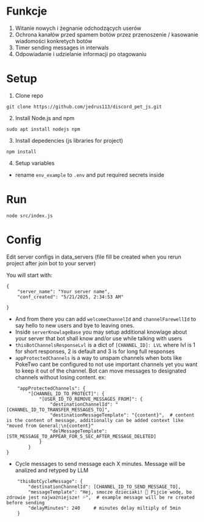 # Funkcje
1. Witanie nowych i żegnanie odchodzących userów
2. Ochrona kanałów przed spamem botów przez przenoszenie / kasowanie wiadomości konkretych botów
3. Timer sending messages in interwals
4. Odpowiadanie i udzielanie informacji po otagowaniu



# Setup
1. Clone repo
```
git clone https://github.com/jedrus113/discord_pet_js.git
```

2. Install Node.js and npm
```
sudo apt install nodejs npm
```

3. Install depedencies (js libraries for project)
```
npm install
```

4. Setup variables
- rename `env_example` to `.env` and put required secrets inside


# Run
```
node src/index.js
```

# Config
Edit server configs in data_servers (file fill be created when you rerun project after join bot to your server)

You will start with:
```
{
    "server_name": "Your server name",
    "conf_created": "5/21/2025, 2:34:53 AM"

}
```

- And from there you can add `welcomeChannelId` and `channelFarewellId` to say hello to new users and bye to leaving ones.
- Inside `serverKnowlageBase` you may setup additional knowlage about your server that bot shall know and/or use while talking with users
- `thisBotChannelsResponseLvl` is a dict of `[CHANNEL_ID]: LVL` where lvl is 1 for short responses, 2 is default and 3 is for long full responses
- `appProtectedChannels` is a way to unspam channels when bots like PokeTwo cant be configured to not use important channels yet you want to keep it out of the channel. Bot can move messages to designated channels without losing content.
ex:
```
    "appProtectedChannels": {
        "[CHANNEL_ID_TO_PROTECT]": {
            "[USER_ID_TO_REMOVE_MESSAGES_FROM]": {
                "destinationChannelId": "[CHANNEL_ID_TO_TRANSFER_MESSAGES_TO]",
                "destinationMessageTemplate": "{content}",  # content is the content of message, additionally can be added context like "moved from General:\n{content}"
                "delMessageTemplate": [STR_MESSAGE_TO_APPEAR_FOR_5_SEC_AFTER_MESSAGE_DELETED]
            }
        }
}
```

- Cycle messages to send message each X minutes. Message will be analized and retyped by LLM
```
    "thisBotCycleMessage": {
        "destinationChannelId": [CHANNEL_ID_TO_SEND_MESSAGE_TO],
        "messageTemplate": "Hej, smocze dzieciaki! 🌈 Pijcie wodę, bo zdrowie jest najważniejsze! 💦",  # example message will be re created before sending
        "delayMinutes": 240     # minutes delay miltiply of 5min
    }
```
